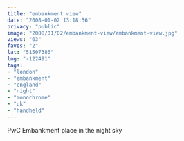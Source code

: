 ```yaml
---
title: "embankment view"
date: "2008-01-02 13:18:56"
privacy: "public"
image: "2008/01/02/embankment-view/embankment-view.jpg"
views: "63"
faves: "2"
lat: "51507386"
lng: "-122491"
tags:
- "london"
- "embankment"
- "england"
- "night"
- "monochrome"
- "uk"
- "handheld"
---
```

PwC Embankment place in the night sky
